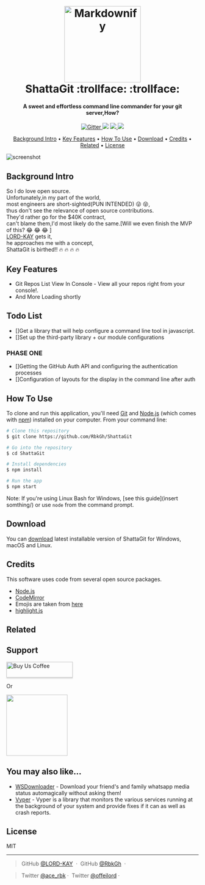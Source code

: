 
<h1 align="center">
  <br>
  <a href="http://www.amitmerchant.com/electron-markdownify"><img src="https://raw.githubusercontent.com/amitmerchant1990/electron-markdownify/master/img/markdownify.png" alt="Markdownify" width="200"></a>
  <br>
  ShattaGit :trollface: :trollface:
  <br>
</h1>

<h4 align="center">A sweet and effortless command line commander for your git server,How?</h4>

<p align="center">
  <a href="https://badge.fury.io/js/electron-markdownify">
    <img src="https://badge.fury.io/js/electron-markdownify.svg"
         alt="Gitter">
  </a>
  <a href="https://gitter.im/amitmerchant1990/electron-markdownify"><img src="https://badges.gitter.im/amitmerchant1990/electron-markdownify.svg"></a>
  <a href="https://saythanks.io/to/amitmerchant1990">
      <img src="https://img.shields.io/badge/SayThanks.io-%E2%98%BC-1EAEDB.svg">
  </a>
  <a href="https://www.paypal.me/AmitMerchant">
    <img src="https://img.shields.io/badge/$-donate-ff69b4.svg?maxAge=2592000&amp;style=flat">
  </a>
</p>

<p align="center">
  <a href="#background-intro">Background Intro</a> •
  <a href="#key-features">Key Features</a> •
  <a href="#how-to-use">How To Use</a> •
  <a href="#download">Download</a> •
  <a href="#credits">Credits</a> •
  <a href="#related">Related</a> •
  <a href="#license">License</a>
</p>

![screenshot](https://raw.githubusercontent.com/amitmerchant1990/electron-markdownify/master/img/markdownify.gif)
## Background Intro
So I do love open source.
<br>
Unfortunately,in my part of the world,
<br>
most engineers are short-sighted(PUN INTENDED) :stuck_out_tongue_winking_eye: :stuck_out_tongue_closed_eyes:,
<br>
thus don't see the relevance of open source contributions.
<br>
They'd rather go for the $40K contract,
<br>
can't blame them,I'd most likely do the same.[Will we even finish the MVP of this? :joy: :joy: :joy: ]
<br>
[LORD-KAY](https://github.com/LORD-KAY) gets it,
<br>
he approaches me with a concept,
<br>
ShattaGit is birthed!! :fire: :fire: :fire: :fire: 

## Key Features

* Git Repos List View In Console - View all your repos right from your console!.
* And More Loading shortly

## Todo List
- []Get a library that will help configure a command line tool in javascript.
- []Set up the third-party library + our module configurations
### PHASE ONE
- []Getting the GitHub Auth API and configuring the authentication processes
- []Configuration of layouts for the display in the command line after auth

## How To Use

To clone and run this application, you'll need [Git](https://git-scm.com) and [Node.js](https://nodejs.org/en/download/) (which comes with [npm](http://npmjs.com)) installed on your computer. From your command line:

```bash
# Clone this repository
$ git clone https://github.com/RbkGh/ShattaGit

# Go into the repository
$ cd ShattaGit

# Install dependencies
$ npm install

# Run the app
$ npm start
```

Note: If you're using Linux Bash for Windows, [see this guide](insert somthing/) or use `node` from the command prompt.


## Download

You can [download](https://github.com/RbkGh/ShattaGit/releases/tag/v1.0.0) latest installable version of ShattaGit for Windows, macOS and Linux.

## Credits

This software uses code from several open source packages.

- [Node.js](https://nodejs.org/)
- [CodeMirror](http://codemirror.net/)
- Emojis are taken from [here](https://github.com/arvida/emoji-cheat-sheet.com)
- [highlight.js](https://highlightjs.org/)

## Related



## Support

<a href="https://www.buymeacoffee.com/5Zn8Xh3l9" target="_blank"><img src="https://www.buymeacoffee.com/assets/img/custom_images/purple_img.png" alt="Buy Us Coffee" style="height: 41px !important;width: 174px !important;box-shadow: 0px 3px 2px 0px rgba(190, 190, 190, 0.5) !important;-webkit-box-shadow: 0px 3px 2px 0px rgba(190, 190, 190, 0.5) !important;" ></a>

<p>Or</p> 

<a href="https://www.patreon.com/amitmerchant">
	<img src="https://c5.patreon.com/external/logo/become_a_patron_button@2x.png" width="160">
</a>

## You may also like...

- [WSDownloader](https://github.com/RbkGh/WSDownloader) - Download your friend's and family whatsapp media status automagically without asking them!
- [Vyper](https://github.com/LORD-KAY/Vyper) - Vyper is a library that monitors the various services running at the background of your system and provide fixes if it can as well as crash reports.

## License

MIT

---


> GitHub [@LORD-KAY](https://github.com/LORD-KAY) &nbsp;&middot;&nbsp;
> GitHub [@RbkGh](https://github.com/RbkGh) &nbsp;&middot;&nbsp;


> Twitter [@ace_rbk](https://twitter.com/ace_rbk)&nbsp;&middot;&nbsp;
> Twitter [@offeilord](https://twitter.com/offeilord)&nbsp;&middot;&nbsp;
